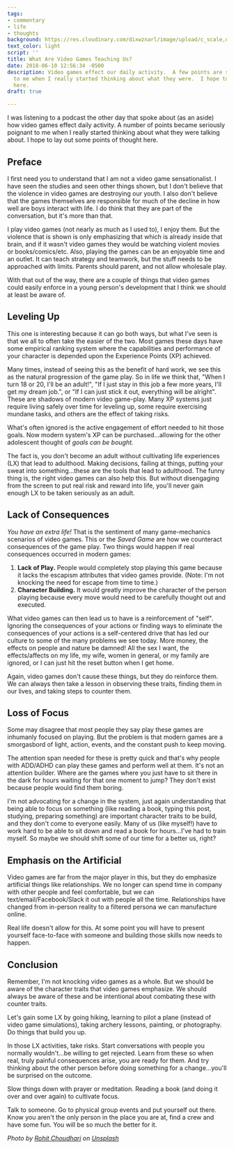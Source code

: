 ```yaml
---
tags:
- commentary
- life
- thoughts
background: https://res.cloudinary.com/dixwznarl/image/upload/c_scale,q_auto:eco,w_2048/notebook/xbox-controller.jpg
text_color: light
script: ''
title: What Are Video Games Teaching Us?
date: 2018-06-10 12:56:34 -0500
description: Video games effect our daily activity.  A few points are seriously poignant
  to me when I really started thinking about what they were.  I hope to lay out some
  here.
draft: true

---
```

I was listening to a podcast the other day that spoke about (as an aside) how video games effect daily activity.  A number of points became seriously poignant to me when I really started thinking about what they were talking about.  I hope to lay out some points of thought here.

## Preface

I first need you to understand that I am not a video game sensationalist.  I have seen the studies and seen other things shown, but I don't believe that the violence in video games are destroying our youth.  I also don't believe that the games themselves are responsible for much of the decline in how well are boys interact with life.  I do think that they are part of the conversation, but it's more than that.

I play video games (not nearly as much as I used to), I enjoy them.  But the violence that is shown is only emphasizing that which is already inside that brain, and if it wasn't video games they would be watching violent movies or books/comics/etc.  Also, playing the games can be an enjoyable time and an outlet.  It can teach strategy and teamwork, but the stuff needs to be approached with limits.  Parents should parent, and not allow wholesale play.

With that out of the way, there are a couple of things that video games could easily enforce in a young person's development that I think we should at least be aware of.

## Leveling Up

This one is interesting because it can go both ways, but what I've seen is that we all to often take the easier of the two.  Most games these days have some empirical ranking system where the capabilities and performance of your character is depended upon the Experience Points (XP) achieved.

Many times, instead of seeing this as the benefit of hard work, we see this as the natural progression of the game play.  So in life we think that, "When I turn 18 or 20, I'll be an adult!",  "If I just stay in this job a few more years, I'll get my dream job.", or "If I can just stick it out, everything will be alright".  These are shadows of modern video game-play.  Many XP systems just require living safely over time for leveling up, some require exercising mundane tasks, and others are the effect of taking risks.

What's often ignored is the active engagement of effort needed to hit those goals.  Now modern system's XP can be purchased...allowing for the other adolescent thought of _goals can be bought._

The fact is, you don't become an adult without cultivating life experiences (LX) that lead to adulthood.  Making decisions, failing at things, putting your sweat into something...these are the tools that lead to adulthood.  The funny thing is, the right video games can also help this.  But without disengaging from the screen to put real risk and reward into life, you'll never gain enough LX to be taken seriously as an adult.

## Lack of Consequences

_You have an extra life!_  That is the sentiment of many game-mechanics scenarios of video games.  This or the _Saved Game_ are how we counteract consequences of the game play.  Two things would happen if real consequences occurred in modern games:

1. **Lack of Play.**  People would completely stop playing this game because it lacks the escapism attributes that video games provide. (Note: I'm not knocking the need for escape from time to time.)
2. **Character Building.**  It would greatly improve the character of the person playing because every move would need to be carefully thought out and executed.

What video games can then lead us to have is a reinforcement of "self".  Ignoring the consequences of your actions or finding ways to eliminate the consequences of your actions is a self-centered drive that has led our culture to some of the many problems we see today. More money, the effects on people and nature be damned!  All the sex I want, the effects/affects on my life, my wife, women in general, or my family are ignored, or I can just hit the reset button when I get home.

Again, video games don't cause these things, but they do reinforce them.  We can always then take a lesson in observing these traits, finding them in our lives, and taking steps to counter them.

## Loss of Focus

Some may disagree that most people they say play these games are inhumanly focused on playing.  But the problem is that modern games are a smorgasbord of light, action, events, and the constant push to keep moving.

The attention span needed for these is pretty quick and that's why people with ADD/ADHD can play these games and perform well at them.  It's not an attention builder.  Where are the games where you just have to sit there in the dark for hours waiting for that one moment to jump?  They don't exist because people would find them boring.

I'm not advocating for a change in the system, just again understanding that being able to focus on something (like reading a book, typing this post, studying, preparing something) are important character traits to be build, and they don't come to everyone easily.  Many of us (like myself!) have to work hard to be able to sit down and read a book for hours...I've had to train myself.  So maybe we should shift some of our time for a better us, right?

## Emphasis on the Artificial

Video games are far from the major player in this, but they do emphasize artificial things like relationships.  We no longer can spend time in company with other people and feel comfortable, but we can text/email/Facebook/Slack it out with people all the time.  Relationships have changed from in-person reality to a filtered persona we can manufacture online.

Real life doesn't allow for this.  At some point you will have to present yourself face-to-face with someone and building those skills now needs to happen.

## Conclusion

Remember, I'm not knocking video games as a whole.  But we should be aware of the character traits that video games emphasize.  We should always be aware of these and be intentional about combating these with counter traits.

Let's gain some LX by going hiking, learning to pilot a plane (instead of video game simulations), taking archery lessons, painting, or photography.  Do things that build you up.

In those LX activities, take risks.  Start conversations with people you normally wouldn't...be willing to get rejected.  Learn from these so when real, truly painful consequences arise, you are ready for them.  And try thinking about the other person before doing something for a change...you'll be surprised on the outcome.

Slow things down with prayer or meditation.  Reading a book (and doing it over and over again) to cultivate focus.

Talk to someone.  Go to physical group events and put yourself out there.  Know you aren't the only person in the place you are at, find a crew and have some fun.  You will be so much the better for it.

_Photo by [Rohit Choudhari](https://unsplash.com/photos/tk2_RBZq7RA?utm_source=unsplash&utm_medium=referral&utm_content=creditCopyText) on [Unsplash](https://unsplash.com/search/photos/video-game?utm_source=unsplash&utm_medium=referral&utm_content=creditCopyText)_